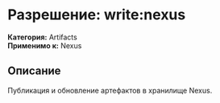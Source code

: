 # Разрешение: write:nexus

**Категория:** Artifacts  
**Применимо к:** Nexus

## Описание
Публикация и обновление артефактов в хранилище Nexus.
